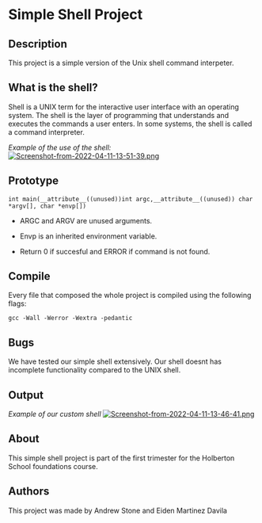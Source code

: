 # Simple Shell Project

## Description
This project is a simple version of the Unix shell command interpeter.

## What is the shell?
Shell is a UNIX term for the interactive user interface with an operating system. The shell is the layer of programming that understands and executes the commands a user enters. In some systems, the shell is called a command interpreter.

*Example of the use of the shell:*
[![Screenshot-from-2022-04-11-13-51-39.png](https://i.postimg.cc/m2xFxXXK/Screenshot-from-2022-04-11-13-51-39.png)](https://postimg.cc/XX8vd80g)

## Prototype
`int main(__attribute__((unused))int argc,__attribute__((unused)) char *argv[], char *envp[])`

- ARGC and ARGV are unused arguments.

- Envp is an inherited environment variable.

- Return 0 if succesful and ERROR if command is not found.

## Compile
Every file that composed the whole project is compiled using the following flags:

`gcc -Wall -Werror -Wextra -pedantic`

## Bugs
We have tested our simple shell extensively. Our shell doesnt has incomplete functionality compared to the UNIX shell.

## Output
*Example of our custom shell*
[![Screenshot-from-2022-04-11-13-46-41.png](https://i.postimg.cc/HxHQCSkp/Screenshot-from-2022-04-11-13-46-41.png)](https://postimg.cc/xkxkv3m7)

## About
This simple shell project is part of the first trimester for the Holberton School foundations course.

## Authors
This project was made by Andrew Stone and Eiden Martinez Davila
